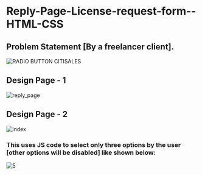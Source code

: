 # Reply-Page-License-request-form--HTML-CSS

## Problem Statement [By a freelancer client].
![RADIO BUTTON CITISALES](https://github.com/RAHUL-ROSHAN-G/Reply-Page-License-request-form--HTML-CSS/assets/103802956/deffca61-36bf-403b-ba79-a5f4a0590035)

## Design Page - 1
![reply_page](https://github.com/RAHUL-ROSHAN-G/Reply-Page-License-request-form--HTML-CSS/assets/103802956/f61bda23-f737-4667-a804-71fa3e70ea76)

## Design Page - 2
![index](https://github.com/RAHUL-ROSHAN-G/Reply-Page-License-request-form--HTML-CSS/assets/103802956/1b59093b-90af-475b-8428-1456c7e62e1e)

### This uses JS code to select only three options by the user [other options will be disabled] like shown below:
![5](https://github.com/RAHUL-ROSHAN-G/Reply-Page-License-request-form--HTML-CSS/assets/103802956/0c526cd9-b4b1-44f2-bc9d-34cf4739239c)
